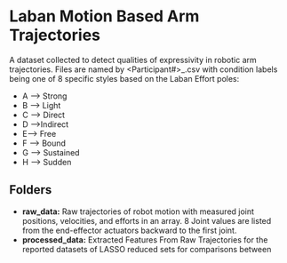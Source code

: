 # Laban Motion Based Arm Trajectories
A dataset collected to detect qualities of expressivity in robotic arm trajectories. Files are named by <Participant#>_<Condition>.csv with condition labels being one of 8 specific styles based on  the Laban Effort poles: 
- A --> Strong
- B --> Light
- C --> Direct
- D -->Indirect
- E--> Free
- F --> Bound
- G --> Sustained 
- H --> Sudden


## Folders
- **raw_data:** Raw trajectories of robot motion with measured joint positions, velocities, and efforts in an array. 8 Joint values are listed from the end-effector actuators backward to the first joint.     
- **processed_data:** Extracted Features From Raw Trajectories for the reported datasets of LASSO reduced sets for comparisons between 

